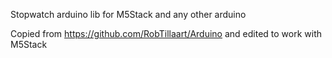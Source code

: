 
Stopwatch arduino lib for M5Stack and any other arduino

Copied from https://github.com/RobTillaart/Arduino and edited to work with M5Stack
